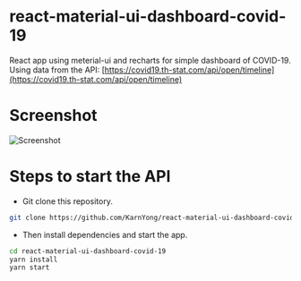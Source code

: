 # react-material-ui-dashboard-covid-19
React app using meterial-ui and recharts for simple dashboard of COVID-19.
Using data from the API: [https://covid19.th-stat.com/api/open/timeline](https://covid19.th-stat.com/api/open/timeline)

# Screenshot
![Screenshot](https://github.com/KarnYong/nodejs-jwt-mongodb/raw/master/screenshot.png)

# Steps to start the API
* Git clone this repository.
```bash
git clone https://github.com/KarnYong/react-material-ui-dashboard-covid-19
```
* Then install dependencies and start the app.
```bash
cd react-material-ui-dashboard-covid-19
yarn install
yarn start
```
